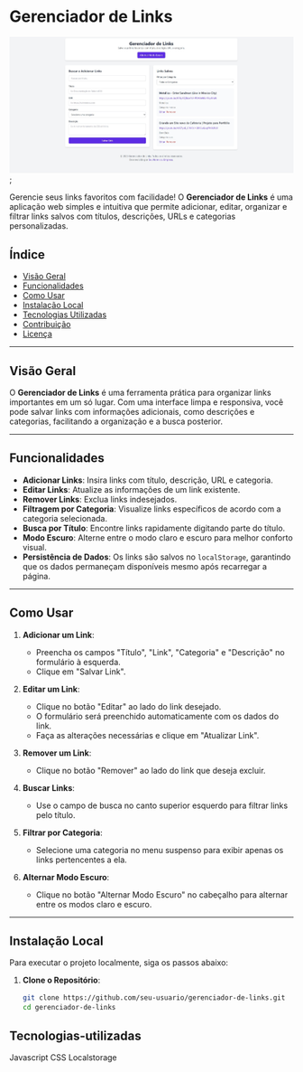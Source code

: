 # Gerenciador de Links

<img src="glinksimg.jpg" alt="imagem do projeto"> ;

Gerencie seus links favoritos com facilidade! O **Gerenciador de Links** é uma aplicação web simples e intuitiva que permite adicionar, editar, organizar e filtrar links salvos com títulos, descrições, URLs e categorias personalizadas.

## Índice

- [Visão Geral](#visão-geral)
- [Funcionalidades](#funcionalidades)
- [Como Usar](#como-usar)
- [Instalação Local](#instalação-local)
- [Tecnologias Utilizadas](#tecnologias-utilizadas)
- [Contribuição](#contribuição)
- [Licença](#licença)

---

## Visão Geral

O **Gerenciador de Links** é uma ferramenta prática para organizar links importantes em um só lugar. Com uma interface limpa e responsiva, você pode salvar links com informações adicionais, como descrições e categorias, facilitando a organização e a busca posterior.

---

## Funcionalidades

- **Adicionar Links**: Insira links com título, descrição, URL e categoria.
- **Editar Links**: Atualize as informações de um link existente.
- **Remover Links**: Exclua links indesejados.
- **Filtragem por Categoria**: Visualize links específicos de acordo com a categoria selecionada.
- **Busca por Título**: Encontre links rapidamente digitando parte do título.
- **Modo Escuro**: Alterne entre o modo claro e escuro para melhor conforto visual.
- **Persistência de Dados**: Os links são salvos no `localStorage`, garantindo que os dados permaneçam disponíveis mesmo após recarregar a página.

---

## Como Usar

1. **Adicionar um Link**:
   - Preencha os campos "Título", "Link", "Categoria" e "Descrição" no formulário à esquerda.
   - Clique em "Salvar Link".

2. **Editar um Link**:
   - Clique no botão "Editar" ao lado do link desejado.
   - O formulário será preenchido automaticamente com os dados do link.
   - Faça as alterações necessárias e clique em "Atualizar Link".

3. **Remover um Link**:
   - Clique no botão "Remover" ao lado do link que deseja excluir.

4. **Buscar Links**:
   - Use o campo de busca no canto superior esquerdo para filtrar links pelo título.

5. **Filtrar por Categoria**:
   - Selecione uma categoria no menu suspenso para exibir apenas os links pertencentes a ela.

6. **Alternar Modo Escuro**:
   - Clique no botão "Alternar Modo Escuro" no cabeçalho para alternar entre os modos claro e escuro.

---

## Instalação Local

Para executar o projeto localmente, siga os passos abaixo:

1. **Clone o Repositório**:
   ```bash
   git clone https://github.com/seu-usuario/gerenciador-de-links.git
   cd gerenciador-de-links

## Tecnologias-utilizadas
   Javascript
   CSS
   Localstorage
